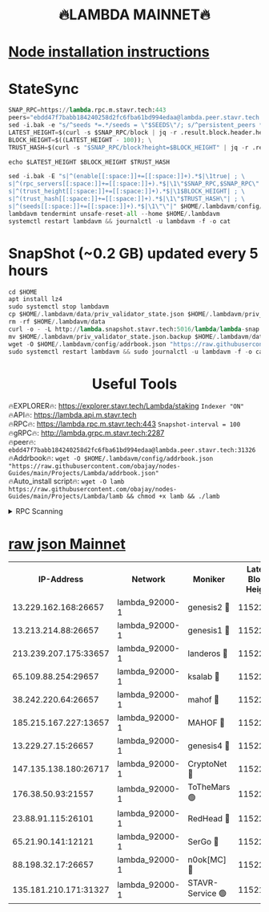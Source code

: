 <h1 align="center"> 🔥LAMBDA MAINNET🔥</h1>


[Node installation instructions](https://github.com/obajay/nodes-Guides/tree/main/Projects/Lambda)
=


# StateSync
```python
SNAP_RPC=https://lambda.rpc.m.stavr.tech:443
peers="ebdd47f7babb184240258d2fc6fba61bd994edaa@lambda.peer.stavr.tech:31326" 
sed -i.bak -e "s/^seeds *=.*/seeds = \"$SEEDS\"/; s/^persistent_peers *=.*/persistent_peers = \"$PEERS\"/" $HOME/.lambdavm/config/config.toml
LATEST_HEIGHT=$(curl -s $SNAP_RPC/block | jq -r .result.block.header.height); \
BLOCK_HEIGHT=$((LATEST_HEIGHT - 100)); \
TRUST_HASH=$(curl -s "$SNAP_RPC/block?height=$BLOCK_HEIGHT" | jq -r .result.block_id.hash)

echo $LATEST_HEIGHT $BLOCK_HEIGHT $TRUST_HASH

sed -i.bak -E "s|^(enable[[:space:]]+=[[:space:]]+).*$|\1true| ; \
s|^(rpc_servers[[:space:]]+=[[:space:]]+).*$|\1\"$SNAP_RPC,$SNAP_RPC\"| ; \
s|^(trust_height[[:space:]]+=[[:space:]]+).*$|\1$BLOCK_HEIGHT| ; \
s|^(trust_hash[[:space:]]+=[[:space:]]+).*$|\1\"$TRUST_HASH\"| ; \
s|^(seeds[[:space:]]+=[[:space:]]+).*$|\1\"\"|" $HOME/.lambdavm/config/config.toml
lambdavm tendermint unsafe-reset-all --home $HOME/.lambdavm
systemctl restart lambdavm && journalctl -u lambdavm -f -o cat

```
# SnapShot (~0.2 GB) updated every 5 hours
```python
cd $HOME
apt install lz4
sudo systemctl stop lambdavm
cp $HOME/.lambdavm/data/priv_validator_state.json $HOME/.lambdavm/priv_validator_state.json.backup
rm -rf $HOME/.lambdavm/data
curl -o - -L http://lambda.snapshot.stavr.tech:5016/lambda/lambda-snap.tar.lz4 | lz4 -c -d - | tar -x -C $HOME/.lambdavm --strip-components 2
mv $HOME/.lambdavm/priv_validator_state.json.backup $HOME/.lambdavm/data/priv_validator_state.json
wget -O $HOME/.lambdavm/config/addrbook.json "https://raw.githubusercontent.com/obajay/nodes-Guides/main/Projects/Lambda/addrbook.json"
sudo systemctl restart lambdavm && sudo journalctl -u lambdavm -f -o cat
```
 <h1 align="center"> Useful Tools</h1>

🔥EXPLORER🔥:      https://explorer.stavr.tech/Lambda/staking	        `Indexer "ON"` \
🔥API🔥: 			 		 https://lambda.api.m.stavr.tech \
🔥RPC🔥:           https://lambda.rpc.m.stavr.tech:443	              `Snapshot-interval = 100` \
🔥gRPC🔥:          http://lambda.grpc.m.stavr.tech:2287 \
🔥peer🔥:					 `ebdd47f7babb184240258d2fc6fba61bd994edaa@lambda.peer.stavr.tech:31326` \
🔥Addrbook🔥:    ```wget -O $HOME/.lambdavm/config/addrbook.json "https://raw.githubusercontent.com/obajay/nodes-Guides/main/Projects/Lambda/addrbook.json"``` \
🔥Auto_install script🔥: ```wget -O lamb https://raw.githubusercontent.com/obajay/nodes-Guides/main/Projects/Lambda/lamb && chmod +x lamb && ./lamb```


<details>
<summary>RPC Scanning</summary>

<h2 align="center"> We scan nodes in real time every 4 hours. And we provide the final result of RPC endpoints.
We cannot influence the operation of these nodes in any way. </h2>


```python
If Voting Power is higher than 0 --> then the Node is a validator of the network and may be subject to attack and be a potential threat to the chain.
```
```python
We marked such validators with a red symbol
```

</details>

[raw json Mainnet](https://rpc-check.lambm.stavr.tech/lambm/rpc-lambm-result.json)
=


<table><tr><th>IP-Address</th><th>Network</th><th>Moniker</th><th>Latest Block Height</th><th>Earliest Block Height</th><th>Catching Up</th><th>Tx Index</th><th>Voting Power</th><th>Scan Time</th></tr><tr><td>13.229.162.168:26657</td><td>lambda_92000-1</td><td>genesis2 🔴</td><td>11522121</td><td>1</td><td>False</td><td>on</td><td>16878690</td><td>2024-02-03T19:05:35.756876503UTC</td></tr><tr><td>13.213.214.88:26657</td><td>lambda_92000-1</td><td>genesis1 🔴</td><td>11522122</td><td>1</td><td>False</td><td>on</td><td>107835</td><td>2024-02-03T19:05:40.868551172UTC</td></tr><tr><td>213.239.207.175:33657</td><td>lambda_92000-1</td><td>landeros 🔴</td><td>11522119</td><td>8136001</td><td>False</td><td>off</td><td>1428802</td><td>2024-02-03T19:05:29.973169474UTC</td></tr><tr><td>65.109.88.254:29657</td><td>lambda_92000-1</td><td>ksalab 🔴</td><td>11522122</td><td>8715001</td><td>False</td><td>on</td><td>510465</td><td>2024-02-03T19:05:43.916146356UTC</td></tr><tr><td>38.242.220.64:26657</td><td>lambda_92000-1</td><td>mahof 🔴</td><td>11522117</td><td>10131001</td><td>False</td><td>off</td><td>770350</td><td>2024-02-03T19:05:23.613366974UTC</td></tr><tr><td>185.215.167.227:13657</td><td>lambda_92000-1</td><td>MAHOF 🔴</td><td>11522122</td><td>10134001</td><td>False</td><td>on</td><td>2051510</td><td>2024-02-03T19:05:39.559303410UTC</td></tr><tr><td>13.229.27.15:26657</td><td>lambda_92000-1</td><td>genesis4 🔴</td><td>11522122</td><td>11043001</td><td>False</td><td>on</td><td>9665448</td><td>2024-02-03T19:05:39.200584998UTC</td></tr><tr><td>147.135.138.180:26717</td><td>lambda_92000-1</td><td>CryptoNet 🔴</td><td>11522122</td><td>11383001</td><td>False</td><td>off</td><td>767723</td><td>2024-02-03T19:05:41.200913454UTC</td></tr><tr><td>176.38.50.93:21557</td><td>lambda_92000-1</td><td>ToTheMars 🟢</td><td>11522123</td><td>11395001</td><td>False</td><td>on</td><td>0</td><td>2024-02-03T19:05:46.460703458UTC</td></tr><tr><td>23.88.91.115:26101</td><td>lambda_92000-1</td><td>RedHead 🔴</td><td>11522119</td><td>11422119</td><td>False</td><td>off</td><td>553202</td><td>2024-02-03T19:05:30.285189924UTC</td></tr><tr><td>65.21.90.141:12121</td><td>lambda_92000-1</td><td>SerGo 🔴</td><td>11522123</td><td>11422123</td><td>False</td><td>off</td><td>10612029</td><td>2024-02-03T19:05:46.796205107UTC</td></tr><tr><td>88.198.32.17:26657</td><td>lambda_92000-1</td><td>n0ok[MC] 🔴</td><td>11522124</td><td>11422124</td><td>False</td><td>off</td><td>1578630</td><td>2024-02-03T19:05:49.974775218UTC</td></tr><tr><td>135.181.210.171:31327</td><td>lambda_92000-1</td><td>STAVR-Service 🟢</td><td>11521610</td><td>11518001</td><td>False</td><td>on</td><td>0</td><td>2024-02-03T19:05:43.585415312UTC</td></tr></table>
